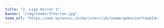 ```yaml
---
title: "3. Liga Herren 1"
banner: "/img/teams/3lherren.jpg"
team_url: "https://www.mytennis.ch/de/interclub/teamergebnisse?teamId=15837"
---
```

